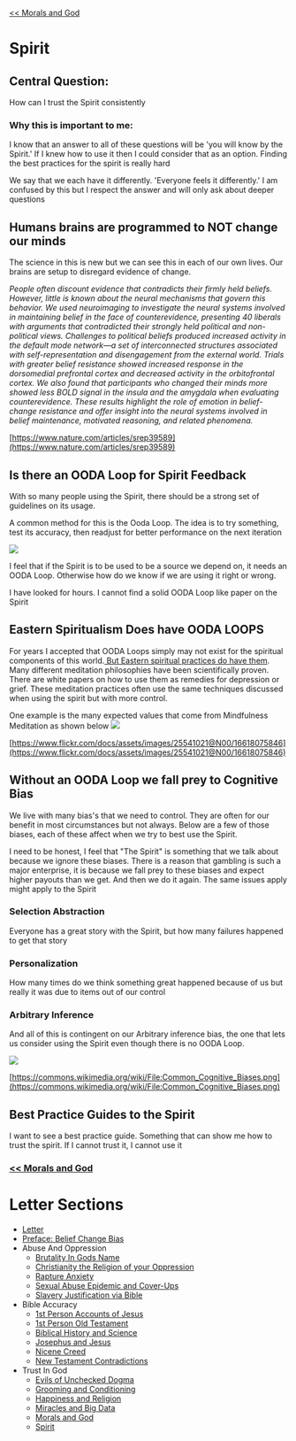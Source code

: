[<< Morals and God](https://letter-to-christian-scholars.github.io/Letter-to-Christian-Scholars/Morals-And-God.html)

# **Spirit**
## **Central Question:**

How can I trust the Spirit consistently

### **Why this is important to me:**

I know that an answer to all of these questions will be 'you will know by the Spirit.' If I knew how to use it then I could consider that as an option. Finding the best practices for the spirit is really hard

We say that we each have it differently. 'Everyone feels it differently.' I am confused by this but I respect the answer and will only ask about deeper questions


## **Humans brains are programmed to NOT change our minds**

The science in this is new but we can see this in each of our own lives. Our brains are setup to disregard evidence of change.

_People often discount evidence that contradicts their firmly held beliefs. However, little is known about the neural mechanisms that govern this behavior. We used neuroimaging to investigate the neural systems involved in maintaining belief in the face of counterevidence, presenting 40 liberals with arguments that contradicted their strongly held political and non-political views. Challenges to political beliefs produced increased activity in the default mode network—a set of interconnected structures associated with self-representation and disengagement from the external world. Trials with greater belief resistance showed increased response in the dorsomedial prefrontal cortex and decreased activity in the orbitofrontal cortex. We also found that participants who changed their minds more showed less BOLD signal in the insula and the amygdala when evaluating counterevidence. These results highlight the role of emotion in belief-change resistance and offer insight into the neural systems involved in belief maintenance, motivated reasoning, and related phenomena._

[https://www.nature.com/articles/srep39589](https://www.nature.com/articles/srep39589)


## **Is there an OODA Loop for Spirit Feedback**

With so many people using the Spirit, there should be a strong set of guidelines on its usage.

A common method for this is the Ooda Loop. The idea is to try something, test its accuracy, then readjust for better performance on the next iteration

![](/assets/images/ooda-loop.png)

I feel that if the Spirit is to be used to be a source we depend on, it needs an OODA Loop. Otherwise how do we know if we are using it right or wrong.

I have looked for hours. I cannot find a solid OODA Loop like paper on the Spirit


## **Eastern Spiritualism Does have OODA LOOPS**

For years I accepted that OODA Loops simply may not exist for the spiritual components of this world.[ But Eastern spiritual practices do have them](https://link.springer.com/article/10.1007%2Fs12671-014-0379-y). Many different meditation philosophies have been scientifically proven. There are white papers on how to use them as remedies for depression or grief. These meditation practices often use the same techniques discussed when using the spirit but with more control.

One example is the many expected values that come from Mindfulness Meditation as shown below
![](/assets/images/mindfulness.png)

[https://www.flickr.com/docs/assets/images/25541021@N00/16618075846](https://www.flickr.com/docs/assets/images/25541021@N00/16618075846)


## **Without an OODA Loop we fall prey to Cognitive Bias**

We live with many bias's that we need to control. They are often for our benefit in most circumstances but not always. Below are a few of those biases, each of these affect when we try to best use the Spirit.

I need to be honest, I feel that "The Spirit" is something that we talk about because we ignore these biases. There is a reason that gambling is such a major enterprise, it is because we fall prey to these biases and expect higher payouts than we get. And then we do it again. The same issues apply might apply to the Spirit


### **Selection Abstraction**

Everyone has a great story with the Spirit, but how many failures happened to get that story


### **Personalization**

How many times do we think something great happened because of us but really it was due to items out of our control


### **Arbitrary Inference**

And all of this is contingent on our Arbitrary inference bias, the one that lets us consider using the Spirit even though there is no OODA Loop.

![](/assets/images/Common_Cognitive_Biases.png)

[https://commons.wikimedia.org/wiki/File:Common_Cognitive_Biases.png](https://commons.wikimedia.org/wiki/File:Common_Cognitive_Biases.png)


## **Best Practice Guides to the Spirit**

I want to see a best practice guide. Something that can show me how to trust the spirit. If I cannot trust it, I cannot use it

### [<< Morals and God](https://letter-to-christian-scholars.github.io/Letter-to-Christian-Scholars/Morals-And-God.html)


# Letter Sections
- [Letter](https://letter-to-christian-scholars.github.io/Letter-to-Christian-Scholars/index.html)
- [Preface: Belief Change Bias](https://letter-to-christian-scholars.github.io/Letter-to-Christian-Scholars/preface.html)
- Abuse And Oppression
  * [Brutality In Gods Name](https://letter-to-christian-scholars.github.io/Letter-to-Christian-Scholars/Brutality-In-Gods-Name.html)
  * [Christianity the Religion of your Oppression](https://letter-to-christian-scholars.github.io/Letter-to-Christian-Scholars/Christianity-The-Religion-Of-Your-Oppression.html)
  * [Rapture Anxiety](https://letter-to-christian-scholars.github.io/Letter-to-Christian-Scholars/Rapture-Anxiety.html)
  * [Sexual Abuse Epidemic and Cover-Ups](https://letter-to-christian-scholars.github.io/Letter-to-Christian-Scholars/Sexual-Abuse-Epidemic-And-Cover-Ups.html)
  * [Slavery Justification via Bible](https://letter-to-christian-scholars.github.io/Letter-to-Christian-Scholars/Slavery-Justification-Via-Bible.html)
- Bible Accuracy
  * [1st Person Accounts of Jesus](https://letter-to-christian-scholars.github.io/Letter-to-Christian-Scholars/1st-Person-Accounts-Of-Jesus.html)
  * [1st Person Old Testament](https://letter-to-christian-scholars.github.io/Letter-to-Christian-Scholars/1st-Person-Old-Testament.html)
  * [Biblical History and Science](https://letter-to-christian-scholars.github.io/Letter-to-Christian-Scholars/Biblical-History-And-Science.html)
  * [Josephus and Jesus](https://letter-to-christian-scholars.github.io/Letter-to-Christian-Scholars/Josephus-And-Jesus.html)
  * [Nicene Creed](https://letter-to-christian-scholars.github.io/Letter-to-Christian-Scholars/Nicene-Creed.html)
  * [New Testament Contradictions](https://letter-to-christian-scholars.github.io/Letter-to-Christian-Scholars/New-Testament-Contradictions.html)
- Trust In God
  * [Evils of Unchecked Dogma](https://letter-to-christian-scholars.github.io/Letter-to-Christian-Scholars/Evils-Of-Unchecked-Dogma.html)
  * [Grooming and Conditioning](https://letter-to-christian-scholars.github.io/Letter-to-Christian-Scholars/Grooming-And-Conditioning-In-Christianity.html)
  * [Happiness and Religion](https://letter-to-christian-scholars.github.io/Letter-to-Christian-Scholars/Happiness-And-Religion.html)
  * [Miracles and Big Data](https://letter-to-christian-scholars.github.io/Letter-to-Christian-Scholars/Miracles-And-Big-Data.html)
  * [Morals and God](https://letter-to-christian-scholars.github.io/Letter-to-Christian-Scholars/Morals-And-God.html)
  * [Spirit](https://letter-to-christian-scholars.github.io/Letter-to-Christian-Scholars/Spirit.html)
